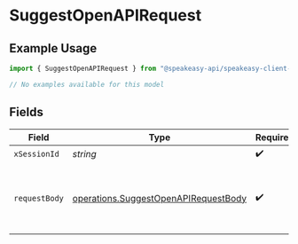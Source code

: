 # SuggestOpenAPIRequest

## Example Usage

```typescript
import { SuggestOpenAPIRequest } from "@speakeasy-api/speakeasy-client-sdk-typescript/sdk/models/operations";

// No examples available for this model
```

## Fields

| Field                                                                                               | Type                                                                                                | Required                                                                                            | Description                                                                                         |
| --------------------------------------------------------------------------------------------------- | --------------------------------------------------------------------------------------------------- | --------------------------------------------------------------------------------------------------- | --------------------------------------------------------------------------------------------------- |
| `xSessionId`                                                                                        | *string*                                                                                            | :heavy_check_mark:                                                                                  | N/A                                                                                                 |
| `requestBody`                                                                                       | [operations.SuggestOpenAPIRequestBody](../../../sdk/models/operations/suggestopenapirequestbody.md) | :heavy_check_mark:                                                                                  | The schema file to upload provided as a multipart/form-data file segment.                           |